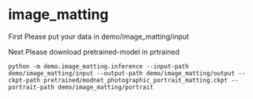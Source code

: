 # image_matting
First 
Please put your data in demo/image_matting/input

Next
Please download pretrained-model in prtrained

```
python -m demo.image_matting.inference --input-path demo/image_matting/input --output-path demo/image_matting/output --ckpt-path pretrained/modnet_photographic_portrait_matting.ckpt --portrait-path demo/image_matting/portrait
```
